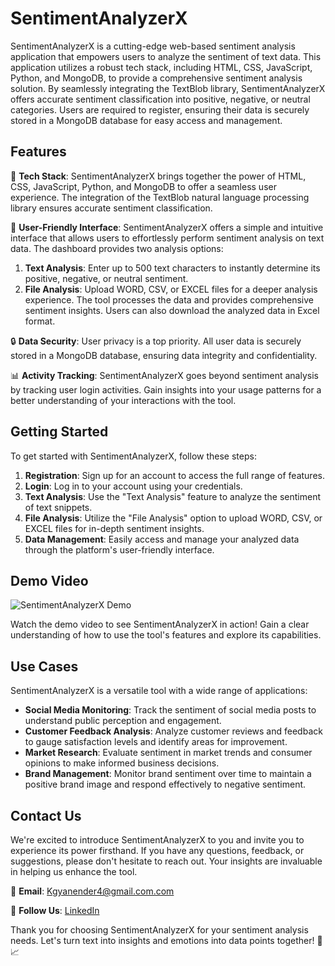 # SentimentAnalyzerX

SentimentAnalyzerX is a cutting-edge web-based sentiment analysis application that empowers users to analyze the sentiment of text data. This application utilizes a robust tech stack, including HTML, CSS, JavaScript, Python, and MongoDB, to provide a comprehensive sentiment analysis solution. By seamlessly integrating the TextBlob library, SentimentAnalyzerX offers accurate sentiment classification into positive, negative, or neutral categories. Users are required to register, ensuring their data is securely stored in a MongoDB database for easy access and management.

## Features

🚀 **Tech Stack**: SentimentAnalyzerX brings together the power of HTML, CSS, JavaScript, Python, and MongoDB to offer a seamless user experience. The integration of the TextBlob natural language processing library ensures accurate sentiment classification.

🎨 **User-Friendly Interface**: SentimentAnalyzerX offers a simple and intuitive interface that allows users to effortlessly perform sentiment analysis on text data. The dashboard provides two analysis options:

1. **Text Analysis**: Enter up to 500 text characters to instantly determine its positive, negative, or neutral sentiment.
2. **File Analysis**: Upload WORD, CSV, or EXCEL files for a deeper analysis experience. The tool processes the data and provides comprehensive sentiment insights. Users can also download the analyzed data in Excel format.

🔒 **Data Security**: User privacy is a top priority. All user data is securely stored in a MongoDB database, ensuring data integrity and confidentiality.

📊 **Activity Tracking**: SentimentAnalyzerX goes beyond sentiment analysis by tracking user login activities. Gain insights into your usage patterns for a better understanding of your interactions with the tool.

## Getting Started

To get started with SentimentAnalyzerX, follow these steps:

1. **Registration**: Sign up for an account to access the full range of features.
2. **Login**: Log in to your account using your credentials.
3. **Text Analysis**: Use the "Text Analysis" feature to analyze the sentiment of text snippets.
4. **File Analysis**: Utilize the "File Analysis" option to upload WORD, CSV, or EXCEL files for in-depth sentiment insights.
5. **Data Management**: Easily access and manage your analyzed data through the platform's user-friendly interface.

## Demo Video

![SentimentAnalyzerX Demo](https://your-demo-video-url.com)

Watch the demo video to see SentimentAnalyzerX in action! Gain a clear understanding of how to use the tool's features and explore its capabilities.

## Use Cases

SentimentAnalyzerX is a versatile tool with a wide range of applications:

- **Social Media Monitoring**: Track the sentiment of social media posts to understand public perception and engagement.
- **Customer Feedback Analysis**: Analyze customer reviews and feedback to gauge satisfaction levels and identify areas for improvement.
- **Market Research**: Evaluate sentiment in market trends and consumer opinions to make informed business decisions.
- **Brand Management**: Monitor brand sentiment over time to maintain a positive brand image and respond effectively to negative sentiment.

## Contact Us

We're excited to introduce SentimentAnalyzerX to you and invite you to experience its power firsthand. If you have any questions, feedback, or suggestions, please don't hesitate to reach out. Your insights are invaluable in helping us enhance the tool.

📧 **Email**: Kgyanender4@gmail.com.com

📱 **Follow Us**: [LinkedIn](https://www.linkedin.com/in/gyani25k/) 

Thank you for choosing SentimentAnalyzerX for your sentiment analysis needs. Let's turn text into insights and emotions into data points together! 🌟📈

